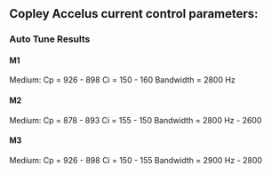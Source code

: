 #

## Copley Accelus current control parameters:
### Auto Tune Results
#### M1
Medium:
  Cp = 926 - 898
  Ci = 150 - 160
  Bandwidth = 2800 Hz

#### M2
Medium:
  Cp = 878 - 893
  Ci = 155 - 150
  Bandwidth = 2800 Hz - 2600

#### M3
Medium:
  Cp = 926 - 898
  Ci = 150 - 155
  Bandwidth = 2900 Hz - 2800
